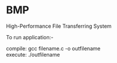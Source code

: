 # BMP
High-Performance File Transferring System

To run application:-

compile: gcc filename.c -o outfilename <br/>
execute: ./outfilename
